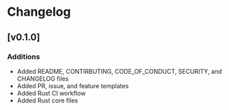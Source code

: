 # Changelog

## [v0.1.0]
### Additions
- Added README, CONTIRBUTING, CODE_OF_CONDUCT, SECURITY, and CHANGELOG files
- Added PR, issue, and feature templates
- Added Rust CI workflow
- Added Rust core files
